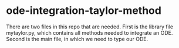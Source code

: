 # ode-integration-taylor-method
There are two files in this repo that are needed. 
First is the library file mytaylor.py, which contains all methods needed to integrate an ODE.
Second is the main file, in which we need to type our ODE. 
